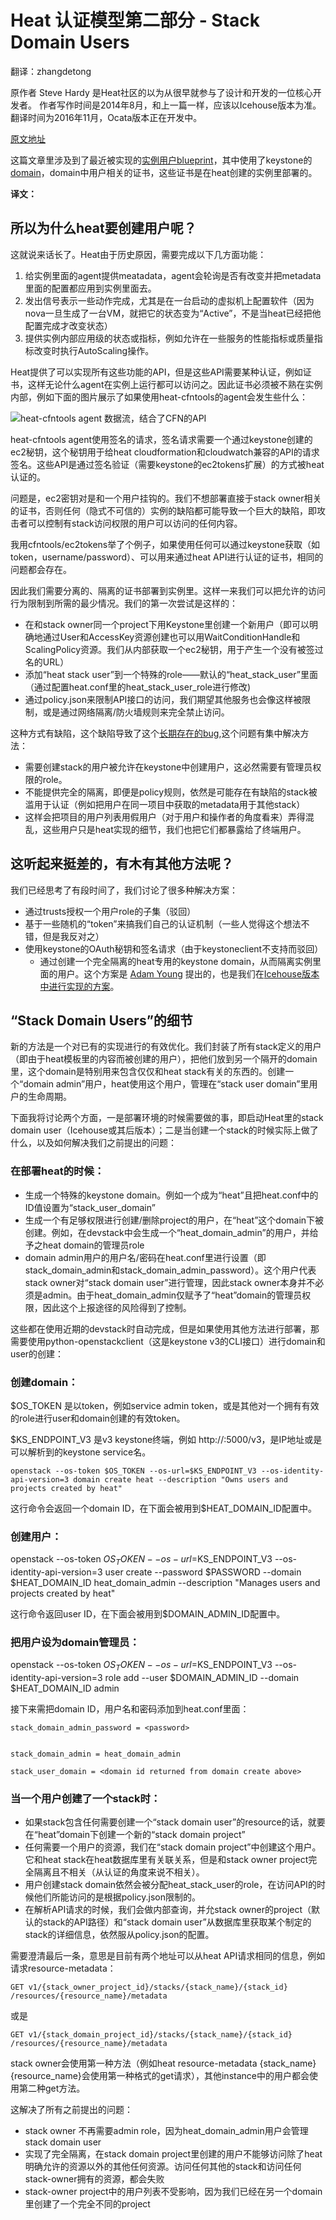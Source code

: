 # Heat 认证模型第二部分 - Stack Domain Users

翻译：zhangdetong

原作者 Steve Hardy 是Heat社区的以为从很早就参与了设计和开发的一位核心开发者。
作者写作时间是2014年8月，和上一篇一样，应该以Icehouse版本为准。
翻译时间为2016年11月，Ocata版本正在开发中。

[原文地址](https://hardysteven.blogspot.com/2014/04/heat-auth-model-updates-part-2-stack.html?showComment=1480042996365#c9135691387438895727)

这篇文章里涉及到了最近被实现的[实例用户blueprint](https://blueprints.launchpad.net/heat/+spec/instance-users)，其中使用了keystone的[domain](https://github.com/openstack-attic/identity-api/blob/master/v3/src/markdown/identity-api-v3.md#domains-v3domains)，domain中用户相关的证书，这些证书是在heat创建的实例里部署的。

**译文：**

## 所以为什么heat要创建用户呢？

这就说来话长了。Heat由于历史原因，需要完成以下几方面功能：

  1. 给实例里面的agent提供meatadata，agent会轮询是否有改变并把metadata里面的配置都应用到实例里面去。
  2. 发出信号表示一些动作完成，尤其是在一台启动的虚拟机上配置软件（因为nova一旦生成了一台VM，就把它的状态变为“Active”，不是当heat已经把他配置完成才改变状态）
  3. 提供实例内部应用级的状态或指标，例如允许在一些服务的性能指标或质量指标改变时执行AutoScaling操作。

Heat提供了可以实现所有这些功能的API，但是这些API需要某种认证，例如证书，这样无论什么agent在实例上运行都可以访问之。因此证书必须被不熟在实例内部，例如下面的图片展示了如果使用heat-cfntools的agent会发生些什么：

![heat-cfntools agent 数据流，结合了CFN的API](../img/software_config5_small.png)

heat-cfntools agent使用签名的请求，签名请求需要一个通过keystone创建的ec2秘钥，这个秘钥用于给heat cloudformation和cloudwatch兼容的API的请求签名。这些API是通过签名验证（需要keystone的ec2tokens扩展）的方式被heat认证的。

问题是，ec2密钥对是和一个用户挂钩的。我们不想部署直接于stack owner相关的证书，否则任何（隐式不可信的）实例的缺陷都可能导致一个巨大的缺陷，即攻击者可以控制有stack访问权限的用户可以访问的任何内容。

我用cfntools/ec2tokens举了个例子，如果使用任何可以通过keystone获取（如token，username/password）、可以用来通过heat API进行认证的证书，相同的问题都会存在。

因此我们需要分离的、隔离的证书部署到实例里。这样一来我们可以把允许的访问行为限制到所需的最少情况。我们的第一次尝试是这样的：

 - 在和stack owner同一个project下用Keystone里创建一个新用户（即可以明确地通过User和AccessKey资源创建也可以用WaitConditionHandle和ScalingPolicy资源。我们从内部获取一个ec2秘钥，用于产生一个没有被签过名的URL）
 - 添加“heat stack user”到一个特殊的role——默认的“heat_stack_user”里面（通过配置heat.conf里的heat_stack_user_role进行修改)
 - 通过policy.json来限制API接口的访问，我们期望其他服务也会像这样被限制，或是通过网络隔离/防火墙规则来完全禁止访问。

这种方式有缺陷，这个缺陷导致了这个[长期存在的bug](https://bugs.launchpad.net/heat/+bug/1089261),这个问题有集中解决方法：

- 需要创建stack的用户被允许在keystone中创建用户，这必然需要有管理员权限的role。
- 不能提供完全的隔离，即便是policy规则，依然是可能存在有缺陷的stack被滥用于认证（例如把用户在同一项目中获取的metadata用于其他stack）
- 这样会把项目的用户列表用假用户（对于用户和操作者的角度看来）弄得混乱，这些用户只是heat实现的细节，我们也把它们都暴露给了终端用户。

## 这听起来挺差的，有木有其他方法呢？

我们已经思考了有段时间了，我们讨论了很多种解决方案：

 - 通过trusts授权一个用户role的子集（驳回）
 - 基于一些随机的“token”来搞我们自己的认证机制（一些人觉得这个想法不错，但是我反对之）
 - 使用keystone的OAuth秘钥和签名请求（由于keystoneclient不支持而驳回）
   - 通过创建一个完全隔离的heat专用的keystone domain，从而隔离实例里面的用户。这个方案是 [Adam Young](http://adam.younglogic.com/category/software/openstack/) 提出的，也是我们在[Icehouse版本中进行实现的方案](https://blueprints.launchpad.net/heat/+spec/instance-users)。

## “Stack Domain Users”的细节

新的方法是一个对已有的实现进行的有效优化。我们封装了所有stack定义的用户（即由于heat模板里的内容而被创建的用户），把他们放到另一个隔开的domain里，这个domain是特别用来包含仅仅和heat stack有关的东西的。创建一个“domain admin”用户，heat使用这个用户，管理在“stack user domain”里用户的生命周期。

下面我将讨论两个方面，一是部署环境的时候需要做的事，即启动Heat里的stack domain user（Icehouse或其后版本）；二是当创建一个stack的时候实际上做了什么，以及如何解决我们之前提出的问题：

### 在部署heat的时候：

- 生成一个特殊的keystone domain。例如一个成为“heat”且把heat.conf中的ID值设置为“stack_user_domain”
- 生成一个有足够权限进行创建/删除project的用户，在“heat”这个domain下被创建。例如，在devstack中会生成一个“heat_domain_admin”的用户，并给予之heat domain的管理员role
- domain admin用户的用户名/密码在heat.conf里进行设置（即stack_domain_admin和stack_domain_admin_password）。这个用户代表stack owner对“stack domain user”进行管理，因此stack owner本身并不必须是admin。由于heat_domain_admin仅赋予了“heat”domain的管理员权限，因此这个上报途径的风险得到了控制。

这些都在使用近期的devstack时自动完成，但是如果使用其他方法进行部署，那需要使用python-openstackclient（这是keystone v3的CLI接口）进行domain和user的创建：

### 创建domain：

$OS_TOKEN 是以token，例如service admin token，或是其他对一个拥有有效的role进行user和domain创建的有效token。

$KS_ENDPOINT_V3 是v3 keystone终端，例如 http://<keystone>:5000/v3，<keystone>是IP地址或是可以解析到的keystone service名。

```
openstack --os-token $OS_TOKEN --os-url=$KS_ENDPOINT_V3 --os-identity-api-version=3 domain create heat --description "Owns users and projects created by heat"
```

这行命令会返回一个domain ID，在下面会被用到$HEAT_DOMAIN_ID配置中。

### 创建用户：

openstack --os-token $OS_TOKEN --os-url=$KS_ENDPOINT_V3 --os-identity-api-version=3 user create --password $PASSWORD --domain $HEAT_DOMAIN_ID heat_domain_admin --description "Manages users and projects created by heat"

这行命令返回user ID，在下面会被用到$DOMAIN_ADMIN_ID配置中。

### 把用户设为domain管理员：

openstack --os-token $OS_TOKEN --os-url=$KS_ENDPOINT_V3 --os-identity-api-version=3 role add --user $DOMAIN_ADMIN_ID --domain $HEAT_DOMAIN_ID admin

接下来需把domain ID，用户名和密码添加到heat.conf里面：

```
stack_domain_admin_password = <password>


stack_domain_admin = heat_domain_admin

stack_user_domain = <domain id returned from domain create above>
```

### 当一个用户创建了一个stack时：

- 如果stack包含任何需要创建一个“stack domain user”的resource的话，就要在“heat”domain下创建一个新的“stack domain project”
- 任何需要一个用户的资源，我们在“stack domain project”中创建这个用户。它和heat stack在heat数据库里有关联关系，但是和stack owner project完全隔离且不相关（从认证的角度来说不相关）。
- 用户创建stack domain依然会被分配heat_stack_user的role，在访问API的时候他们所能访问的是根据policy.json限制的。
- 在解析API请求的时候，我们会做内部查询，并允stack owner的project（默认的stack的API路径）和“stack domain user”从数据库里获取某个制定的stack的详细信息，依然服从policy.json的配置。

需要澄清最后一条，意思是目前有两个地址可以从heat API请求相同的信息，例如请求resource-metadata：

```GET v1/​{stack_owner_project_id}​/stacks/​{stack_name}​/​{stack_id}​/resources/​{resource_name}​/metadata```

或是

```GET v1/​{stack_domain_project_id}​/stacks/​{stack_name}​/​{stack_id}​/resources/​{resource_name}​/metadata```

stack owner会使用第一种方法（例如heat resource-metadata {stack_name} {resource_name}会使用第一种格式的get请求），其他instance中的用户都会使用第二种get方法。

这解决了所有之前提出的问题：

- stack owner 不再需要admin role，因为heat_domain_admin用户会管理stack domain user
- 实现了完全隔离，在stack domain project里创建的用户不能够访问除了heat明确允许的资源以外的其他任何资源。访问任何其他的stack和访问任何stack-owner拥有的资源，都会失败
- stack-owner project中的用户列表不受影响，因为我们已经在另一个domain里创建了一个完全不同的project
